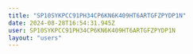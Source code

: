 ```yaml
---
title: "SP10SYKPCC91PH34CP6KN6K409HT6ARTGFZPYDP1N"
date: 2024-08-28T16:54:31.945Z
user: SP10SYKPCC91PH34CP6KN6K409HT6ARTGFZPYDP1N
layout: "users"
---
```

    